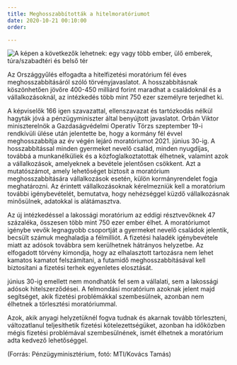 ```yaml
---
title: Meghosszabbították a hitelmoratóriumot
date: 2020-10-21 00:10:00
order: 

---
```

![A képen a következők lehetnek: egy vagy több ember, ülő emberek, túra/szabadtéri és belső tér](https://scontent-vie1-1.xx.fbcdn.net/v/t1.0-9/p960x960/122999103_1079360425830128_4360671127634330941_o.jpg?_nc_cat=109&ccb=2&_nc_sid=730e14&_nc_ohc=D320BORvoUEAX95EVgo&_nc_ht=scontent-vie1-1.xx&tp=6&oh=12d24dac72703b568462dba561ee4b2f&oe=6021B7D8)

Az Országgyűlés elfogadta a hitelfizetési moratórium fél éves meghosszabbításáról szóló törvényjavaslatot. A hosszabbításnak köszönhetően jövőre 400-450 milliárd forint maradhat a családoknál és a vállalkozásoknál, az intézkedés több mint 750 ezer személyre terjedhet ki.

A képviselők 166 igen szavazattal, ellenszavazat és tartózkodás nélkül hagyták jóvá a pénzügyminiszter által benyújtott javaslatot. Orbán Viktor miniszterelnök a Gazdaságvédelmi Operatív Törzs szeptember 19-i rendkívüli ülése után jelentette be, hogy a kormány fél évvel meghosszabbítja az év végén lejáró moratóriumot 2021. június 30-ig. A hosszabbítással minden gyermeket nevelő család, minden nyugdíjas, továbbá a munkanélküliek és a közfoglalkoztatottak élhetnek, valamint azok a vállalkozások, amelyeknek a bevétele jelentősen csökkent. Azt a mutatószámot, amely lehetőséget biztosít a moratórium meghosszabbítására vállalkozások esetén, külön kormányrendelet fogja meghatározni. Az érintett vállalkozásoknak kérelmezniük kell a moratórium további igénybevételét, bemutatva, hogy nehézséggel küzdő vállalkozásnak minősülnek, adatokkal is alátámasztva.

Az új intézkedéssel a lakossági moratórium az eddigi résztvevőknek 47 százaléka, összesen több mint 750 ezer ember élhet. A moratóriumot igénybe vevők legnagyobb csoportját a gyermeket nevelő családok jelentik, becsült számuk meghaladja a félmilliót. A fizetési haladék igénybevétele miatt az adósok továbbra sem kerülhetnek hátrányos helyzetbe. Az elfogadott törvény kimondja, hogy az elhalasztott tartozásra nem lehet kamatos kamatot felszámítani, a futamidő meghosszabbításával kell biztosítani a fizetési terhek egyenletes elosztását.

június 30-ig emellett nem mondhatók fel sem a vállalati, sem a lakossági adósok hitelszerződései. A felmondási moratórium azoknak jelent majd segítséget, akik fizetési problémákkal szembesülnek, azonban nem élhetnek a törlesztési moratóriummal.

Azok, akik anyagi helyzetüknél fogva tudnak és akarnak tovább törleszteni, változatlanul teljesíthetik fizetési kötelezettségüket, azonban ha időközben mégis fizetési problémával szembesülnének, ismét élhetnek a moratórium adta kedvező lehetőséggel.

(Forrás: Pénzügyminisztérium, fotó: MTI/Kovács Tamás)